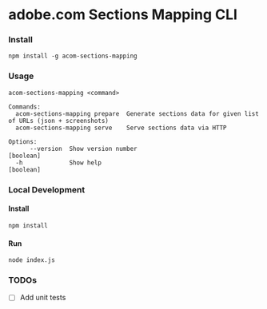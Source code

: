 adobe.com Sections Mapping CLI
===

### Install

```
npm install -g acom-sections-mapping
```

### Usage

```
acom-sections-mapping <command>

Commands:
  acom-sections-mapping prepare  Generate sections data for given list of URLs (json + screenshots)
  acom-sections-mapping serve    Serve sections data via HTTP

Options:
      --version  Show version number                                                                                                                                                                                                     [boolean]
  -h             Show help                                                                                                                                                                                                               [boolean]
```


### Local Development

#### Install

```
npm install
```

#### Run

```
node index.js
```
### TODOs

* [ ] Add unit tests
